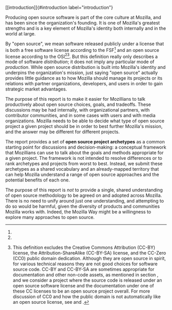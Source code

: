 [\[introduction\]]{#introduction label="introduction"}

Producing open source software is part of the core culture at Mozilla,
and has been since the organization's founding. It is one of Mozilla's
greatest strengths and is a key element of Mozilla's identity both
internally and in the world at large.

By "open source", we mean software released publicly under a license
that is both a free software license according to the FSF[^1] and an
open source license according to the OSI[^2][^3]. But this definition
really only describes a mode of software *distribution*; it does not
imply any particular mode of *production*. While open source
distribution is built into Mozilla's identity and underpins the
organization's mission, just saying "open source" actually provides
little guidance as to how Mozilla should manage its projects or its
relations with partner organizations, developers, and users in order to
gain strategic market advantages.

The purpose of this report is to make it easier for Mozillians to talk
productively about open source choices, goals, and tradeoffs. These
discussions may be had internally, with organizational partners, with
contributor communities, and in some cases with users and with media
organizations. Mozilla needs to be able to decide what type of open
source project a given project should be in order to best further
Mozilla's mission, and the answer may be different for different
projects.

The report provides a set of **open source project archetypes** as a
common starting point for discussions and decision-making: a conceptual
framework that Mozillians can use to talk about the goals and methods
appropriate for a given project. The framework is not intended to
resolve differences or to rank archetypes and projects from worst to
best. Instead, we submit these archetypes as a shared vocabulary and an
already-mapped territory that can help Mozilla understand a range of
open source approaches and the potential benefits of each one.

The purpose of this report is *not* to provide a single, shared
understanding of open source methodology to be agreed on and adopted
across Mozilla. There is no need to unify around just one understanding,
and attempting to do so would be harmful, given the diversity of
products and communities Mozilla works with. Indeed, the Mozilla Way
might be a willingness to explore many approaches to open source.

[^1]: 

[^2]: 

[^3]: This definition excludes the Creative Commons Attribution (CC-BY)
    license, the Attribution-ShareAlike (CC-BY-SA) license, and the
    CC-Zero (CC0) public domain dedication. Although they are open
    source in spirit, for various technical reasons they are not good
    choices for software source code. CC-BY and CC-BY-SA are sometimes
    appropriate for documentation and other non-code assets, as
    mentioned in section , and we consider a project where the source
    code is released under an open source software license and the
    documentation under one of these CC licenses to be an open source
    project overall. For more discussion of CC0 and how the public
    domain is not automatically like an open source license, see and .
